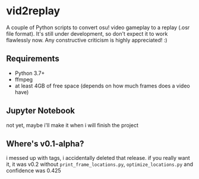 # vid2replay
A couple of Python scripts to convert osu! video gameplay to a replay (.osr file format).
It's still under development, so don't expect it to work flawlessly now.
Any constructive criticism is highly appreciated! :)

## Requirements
- Python 3.7+
- ffmpeg
- at least 4GB of free space
  (depends on how much frames does a video have)

## Jupyter Notebook
not yet, maybe i'll make it when i will finish the project 

## Where's v0.1-alpha?
i messed up with tags, i accidentally deleted that release.
if you really want it, it was v0.2 without `print_frame_locations.py`, `optimize_locations.py`
and confidence was 0.425
